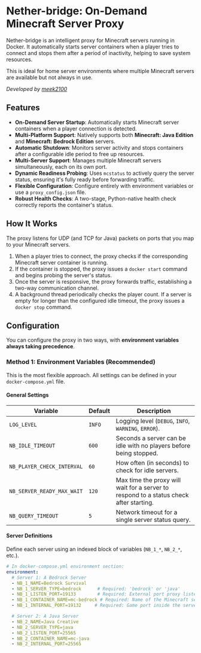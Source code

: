 # Nether-bridge: On-Demand Minecraft Server Proxy

Nether-bridge is an intelligent proxy for Minecraft servers running in Docker. It automatically starts server containers when a player tries to connect and stops them after a period of inactivity, helping to save system resources.

This is ideal for home server environments where multiple Minecraft servers are available but not always in use.

*Developed by [meek2100](https://github.com/meek2100)*

## Features

- **On-Demand Server Startup**: Automatically starts Minecraft server containers when a player connection is detected.
- **Multi-Platform Support**: Natively supports both **Minecraft: Java Edition** and **Minecraft: Bedrock Edition** servers.
- **Automatic Shutdown**: Monitors server activity and stops containers after a configurable idle period to free up resources.
- **Multi-Server Support**: Manages multiple Minecraft servers simultaneously, each on its own port.
- **Dynamic Readiness Probing**: Uses `mcstatus` to actively query the server status, ensuring it's fully ready before forwarding traffic.
- **Flexible Configuration**: Configure entirely with environment variables or use a `proxy_config.json` file.
- **Robust Health Checks**: A two-stage, Python-native health check correctly reports the container's status.

## How It Works

The proxy listens for UDP (and TCP for Java) packets on ports that you map to your Minecraft servers.

1.  When a player tries to connect, the proxy checks if the corresponding Minecraft server container is running.
2.  If the container is stopped, the proxy issues a `docker start` command and begins probing the server's status.
3.  Once the server is responsive, the proxy forwards traffic, establishing a two-way communication channel.
4.  A background thread periodically checks the player count. If a server is empty for longer than the configured idle timeout, the proxy issues a `docker stop` command.

## Configuration

You can configure the proxy in two ways, with **environment variables always taking precedence**.

### **Method 1: Environment Variables (Recommended)**

This is the most flexible approach. All settings can be defined in your `docker-compose.yml` file.

#### **General Settings**

| Variable | Default | Description |
|---|---|---|
| `LOG_LEVEL` | `INFO` | Logging level (`DEBUG`, `INFO`, `WARNING`, `ERROR`). |
| `NB_IDLE_TIMEOUT` | `600` | Seconds a server can be idle with no players before being stopped. |
| `NB_PLAYER_CHECK_INTERVAL` | `60` | How often (in seconds) to check for idle servers. |
| `NB_SERVER_READY_MAX_WAIT`| `120` | Max time the proxy will wait for a server to respond to a status check after starting. |
| `NB_QUERY_TIMEOUT` | `5` | Network timeout for a single server status query. |

#### **Server Definitions**

Define each server using an indexed block of variables (`NB_1_*`, `NB_2_*`, etc.).

```yaml
# In docker-compose.yml environment section:
environment:
  # Server 1: A Bedrock Server
  - NB_1_NAME=Bedrock Survival
  - NB_1_SERVER_TYPE=bedrock      # Required: 'bedrock' or 'java'
  - NB_1_LISTEN_PORT=19133        # Required: External port proxy listens on
  - NB_1_CONTAINER_NAME=mc-bedrock # Required: Name of the Minecraft server container
  - NB_1_INTERNAL_PORT=19132     # Required: Game port inside the server container

  # Server 2: A Java Server
  - NB_2_NAME=Java Creative
  - NB_2_SERVER_TYPE=java
  - NB_2_LISTEN_PORT=25565
  - NB_2_CONTAINER_NAME=mc-java
  - NB_2_INTERNAL_PORT=25565
